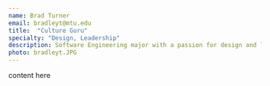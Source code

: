 ```yaml
---
name: Brad Turner
email: bradleyt@mtu.edu
title:  "Culture Guru"
specialty: "Design, Leadership"
description: Software Engineering major with a passion for design and leadership.
photo: bradleyt.JPG
---
```

content here
